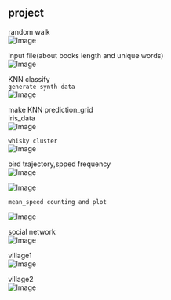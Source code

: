 ## project
random walk  
![Image](https://github.com/GerogeZhi/Python_case/blob/master/project_plots/random_walk.png)  

input file(about books length and unique words)  
![Image](https://github.com/GerogeZhi/Python_case/blob/master/project_plots/Books_plot.png)  

KNN classify  
`generate synth data`  
![Image](https://github.com/GerogeZhi/Python_case/blob/master/project_plots/synth_data.png)  

make KNN prediction_grid  
iris_data  
![Image](https://github.com/GerogeZhi/Python_case/blob/master/project_plots/prediction_grid.png)  


`whisky cluster`  
![Image](https://github.com/GerogeZhi/Python_case/blob/master/project_plots/whisky_cluster.png)  

bird trajectory,spped frequency  
![Image](https://github.com/GerogeZhi/Python_case/blob/master/project_plots/birds_trajectory.png)  

![Image](https://github.com/GerogeZhi/Python_case/blob/master/project_plots/frequency.png)  

`mean_speed counting and plot` 

![Image](https://github.com/GerogeZhi/Python_case/blob/master/project_plots/daily_mean_speed.png)   

social network  
![Image](https://github.com/GerogeZhi/Python_case/blob/master/project_plots/karate_graph.png)   

village1  
![Image](https://github.com/GerogeZhi/Python_case/blob/master/project_plots/village1.png)    

village2  
![Image](https://github.com/GerogeZhi/Python_case/blob/master/project_plots/village2.png)  
